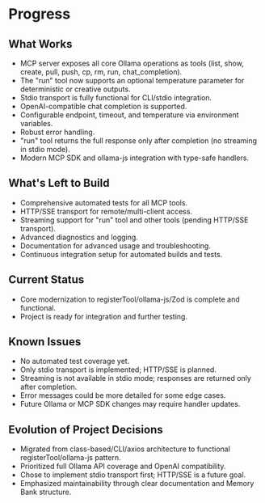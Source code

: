 # Progress

## What Works

- MCP server exposes all core Ollama operations as tools (list, show, create, pull, push, cp, rm, run, chat_completion).
- The "run" tool now supports an optional temperature parameter for deterministic or creative outputs.
- Stdio transport is fully functional for CLI/stdio integration.
- OpenAI-compatible chat completion is supported.
- Configurable endpoint, timeout, and temperature via environment variables.
- Robust error handling.
- "run" tool returns the full response only after completion (no streaming in stdio mode).
- Modern MCP SDK and ollama-js integration with type-safe handlers.

## What's Left to Build

- Comprehensive automated tests for all MCP tools.
- HTTP/SSE transport for remote/multi-client access.
- Streaming support for "run" tool and other tools (pending HTTP/SSE transport).
- Advanced diagnostics and logging.
- Documentation for advanced usage and troubleshooting.
- Continuous integration setup for automated builds and tests.

## Current Status

- Core modernization to registerTool/ollama-js/Zod is complete and functional.
- Project is ready for integration and further testing.

## Known Issues

- No automated test coverage yet.
- Only stdio transport is implemented; HTTP/SSE is planned.
- Streaming is not available in stdio mode; responses are returned only after completion.
- Error messages could be more detailed for some edge cases.
- Future Ollama or MCP SDK changes may require handler updates.

## Evolution of Project Decisions

- Migrated from class-based/CLI/axios architecture to functional registerTool/ollama-js pattern.
- Prioritized full Ollama API coverage and OpenAI compatibility.
- Chose to implement stdio transport first; HTTP/SSE is a future goal.
- Emphasized maintainability through clear documentation and Memory Bank structure.
